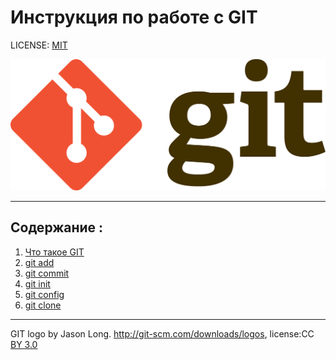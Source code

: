 # Инструкция по работе с GIT

LICENSE: [MIT](./license.md)

![](./accets/1920px-Git-logo.svg.png)

---

## Содержание :
1. [Что такое GIT](./GIT.md)
2. [git add](./add.md)
3. [git commit](./commit.md)
4. [git init](./init.md)
5. [git config](./config.md)
6. [git clone](./clone.md)

---

GIT logo by Jason Long. http://git-scm.com/downloads/logos, license:CC [BY 3.0](https://creativecommons.org/licenses/by/3.0/)
